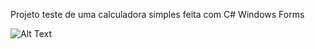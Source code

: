 Projeto teste de uma calculadora simples feita com C# Windows Forms

![Alt Text](https://media.giphy.com/media/4RVH0N3aCM4EOJcnlq/giphy.gif)
